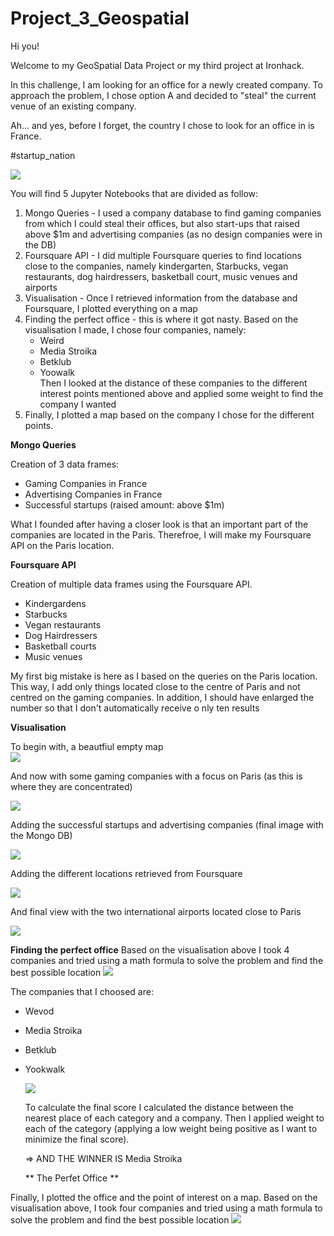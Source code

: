 # Project_3_Geospatial

Hi you! 

Welcome to my GeoSpatial Data Project or my third project at Ironhack. 

In this challenge, I am looking for an office for a newly created company. To approach the problem, I chose option A and decided to "steal" the current venue of an existing company. 

Ah... and yes, before I forget, the country I chose to look for an office in is France.

#startup_nation 

![](images/beret_baguette_wine_dog.jpg)

You will find 5 Jupyter Notebooks that are divided as follow:
1. Mongo Queries - I used a company database to find gaming companies from which I could steal their offices, but also start-ups that raised above $1m and advertising companies (as no design companies were in the DB)
2. Foursquare API - I did multiple Foursquare queries to find locations close to the companies, namely kindergarten, Starbucks, vegan restaurants, dog hairdressers, basketball court, music venues and airports
3. Visualisation - Once I retrieved information from the database and Foursquare, I plotted everything on a map
4. Finding the perfect office - this is where it got nasty. Based on the visualisation I made, I chose four companies, namely: 
   - Weird 
   - Media Stroika
   - Betklub 
   - Yoowalk  
  Then I looked at the distance of these companies to the different interest points mentioned above and applied some weight to find the company I wanted
5. Finally, I plotted a map based on the company I chose for the different points. 


**Mongo Queries**

Creation of 3 data frames: 
- Gaming Companies in France 
- Advertising Companies in France
- Successful startups (raised amount: above $1m)

What I founded after having a closer look is that an important part of the companies are located in the Paris. Therefroe, I will make my Foursquare API on the Paris location.

**Foursquare API**

Creation of multiple data frames using the Foursquare API. 
-  Kindergardens
-  Starbucks
-  Vegan restaurants
-  Dog Hairdressers 
-  Basketball courts 
-  Music venues 

My first big mistake is here as I based on the queries on the Paris location. This way, I add only things located close to the centre of Paris and not centred on the gaming companies. In addition, I should have enlarged the number so that I don't automatically receive o
nly ten results 

**Visualisation**


To begin with, a beautfiul empty map  
![](images/01.%20Empty%20Map%20.png)


And now with some gaming companies with a focus on Paris (as this is where they are concentrated)

![](images/02.%20Gaming%20companies%20.png)

Adding the successful startups and advertising companies (final image with the Mongo DB)

![](images/03.%20View%20from%20Paris%20end%20of%20Mongo%20queries%20.png)

Adding the different locations retrieved from Foursquare

![](images/04.%20Final%20view%20.png)

And final view with the two international airports located close to Paris 

![](images/04.%20Final%20view%20with%20Airports.png)

**Finding the perfect office**
Based on the visualisation above I took 4 companies and tried using a math formula to solve the problem and find the best possible location ![](images/witches%20meme.jpg)

The companies that I choosed are: 
- Wevod
- Media Stroika 
- Betklub 
- Yookwalk 
  
  ![](images/05.%20Final%20score.png)

  To calculate the final score I calculated the distance between the nearest place of each category and a company. Then I applied weight to each of the category (applying a low weight being positive as I want to minimize the final score).

  => AND THE WINNER IS Media Stroika 

  ** The Perfet Office ** 


Finally, I plotted the office and the point of interest on a map. Based on the visualisation above, I took four companies and tried using a math formula to solve the problem and find the best possible location 
![](images/06.%20Media%20Stroika.png)